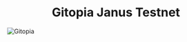 <h1 align="center">Gitopia Janus Testnet </h1>


![Gitopia](https://user-images.githubusercontent.com/100621008/201538939-9acf59e9-7395-4ea2-ad82-b2e707a13a33.jpg)



